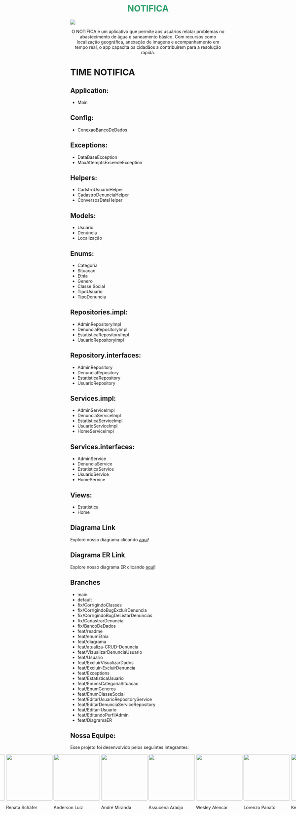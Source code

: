 <h1 align="center" style="color: 
#2ea06a;"> NOTIFICA </h1>
<img src="https://notifica-nine.vercel.app/assets/head-img-peoples.png" />
<p align="center">
  O NOTIFICA é um aplicativo que permite aos usuários relatar problemas no abastecimento de água e saneamento básico. Com recursos como localização geográfica, anexação de imagens e acompanhamento em tempo real, o app capacita os cidadãos a contribuírem para a resolução rápida.<br/>
</p>

# TIME NOTIFICA

## Application:

- Main

## Config:

- ConexaoBancoDeDados

## Exceptions:

- DataBaseException
- MaxAttemptsExceedeException

## Helpers:

- CadstroUsuarioHelper
- CadastroDenunciaHelper
- ConversosDateHelper

## Models:

- Usuário
- Denúncia
- Localização

## Enums:

- Categoria
- Situacao
- Etnia
- Genero
- Classe Social
- TipoUsuario
- TipoDenuncia

## Repositories.impl:

- AdminRepositoryImpl
- DenunciaRepositoryImpl
- EstatisticaRepositoryImpl
- UsuarioRepositoryImpl

## Repository.interfaces:

- AdminRepository
- DenunciaRepository
- EstatisticaRepository
- UsuarioRepository

## Services.impl:

- AdminServiceImpl
- DenunciaServiceImpl
- EstatisticaServiceImpl
- UsuarioServiceImpl
- HomeServiceImpl

## Services.interfaces:

- AdminService
- DenunciaService
- EstatisticaService
- UsuarioService
- HomeService

## Views:

- Estatistica
- Home

## Diagrama Link

Explore nosso diagrama clicando [aqui](https://lucid.app/lucidchart/5adf4b52-d0bf-42fa-be20-9cf1f0ab1121/edit?view_items=URV0b4~lnq6Z&invitationId=inv_7c44ca34-3e04-49e1-b59e-bd1d6714659d)!

## Diagrama ER Link

Explore nosso diagrama ER clicando [aqui](https://miro.com/app/board/uXjVN7EHcdY=/?share_link_id=613380518636)!

## Branches

- main
- default
- fix/CorrigindoClasses
- fix/CorrigindoBugExcluirDenuncia
- fix/CorrigindoBugDeListarDenuncias
- fix/CadastrarDenuncia
- fix/BancoDeDados
- feat/readme
- feat/enumEtnia
- feat/diagrama
- feat/atualiza-CRUD-Denuncia
- feat/VizualizarDenunciaUsuario
- feat/Usuario
- feat/ExcluirVisualizarDados
- feat/Excluir-ExcluirDenuncia
- feat/Exceptions
- feat/EstatisticaUsuario
- feat/EnumsCategoriaSituacao
- feat/EnumGeneros
- feat/EnumClasseSocial
- feat/EditarUsuarioRepositoryService
- feat/EditarDenunciaServiceRepository
- feat/Editar-Usuario
- feat/EditandoPerfilAdmin
- feat/DiagramaER

## Nossa Equipe:

Esse projeto foi desenvolvido pelos seguintes integrantes:

<div style="display:flex; justify-content:center; gap:4px;">
  <div>
  <img width="150px" style="border-radius: 3px;" src="https://avatars.githubusercontent.com/u/45438661?v=4">
  <p>Adam Cardoso</p>
  </div>
  <div>
   <img width="150px" style="border-radius: 3px;" src="https://avatars.githubusercontent.com/u/83096934?v=4">
    <p>Renata Schäfer</p>
  </div>
  <div>
   <img width="150px" style="border-radius: 3px;" src="https://avatars.githubusercontent.com/u/78749443?v=4">
    <p>Anderson Luiz</p>
  </div>
  <div>
   <img width="150px" style="border-radius: 3px;" src="https://avatars.githubusercontent.com/u/66953194?v=4">
    <p>André Miranda</p>
  </div>
  <div>
   <img width="150px" style="border-radius: 3px;" src="https://avatars.githubusercontent.com/u/118921604?v=4">
    <p>Assucena Araújo</p>
  </div>
  <div>
   <img width="150px" style="border-radius: 3px;" src="https://avatars.githubusercontent.com/u/47366440?v=4">
    <p>Wesley Alencar</p>
  </div>
  <div>
   <img width="150px" style="border-radius: 3px;" src="https://avatars.githubusercontent.com/u/132415449?v=4">
    <p>Lorenzo Panato</p>
  </div>
  <div>
   <img width="150px" style="border-radius: 3px;" src="https://avatars.githubusercontent.com/u/91156133?v=4">
    <p>Kevin Matos</p>
  </div>
</div>
